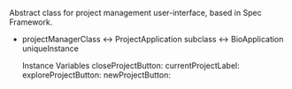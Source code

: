 Abstract class for project management user-interface, based in Spec Framework.

- projectManagerClass  <-> ProjectApplication subclass <-> BioApplication uniqueInstance 

    Instance Variables
	closeProjectButton:		<Object>
	currentProjectLabel:		<Object>
	exploreProjectButton:		<Object>
	newProjectButton:		<Object>
	openFromFileButton:		<Object>
	recentProjectsLabel:		<Object>
	recentProjectsList:		<Object>
	removeProjectButton:		<Object>
	saveProjectButton:		<Object>


    Implementation Points